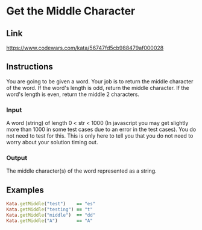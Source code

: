 # Get the Middle Character

## Link

https://www.codewars.com/kata/56747fd5cb988479af000028

## Instructions

You are going to be given a word. Your job is to return the middle character of the word. If the word's length is odd, return the middle character. If the word's length is even, return the middle 2 characters.

### Input

A word (string) of length 0 < str < 1000 (In javascript you may get slightly more than 1000 in some test cases due to an error in the test cases). You do not need to test for this. This is only here to tell you that you do not need to worry about your solution timing out.

### Output

The middle character(s) of the word represented as a string.


## Examples

```ruby
Kata.getMiddle("test")    == "es"
Kata.getMiddle("testing") == "t"
Kata.getMiddle("middle")  == "dd"
Kata.getMiddle("A")       == "A"
```
